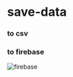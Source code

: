 # save-data
### to csv

### to firebase
![firebase](https://img.shields.io/badge/Firebase-039BE5?style=for-the-badge&logo=Firebase&logoColor=white)
